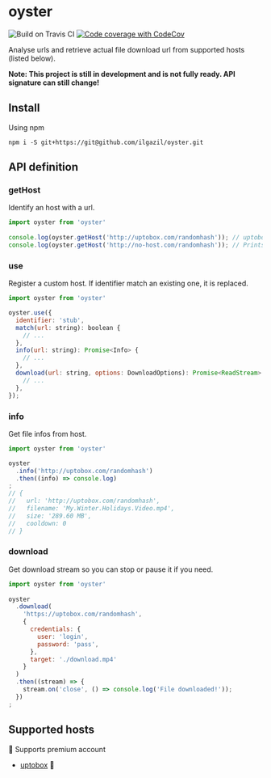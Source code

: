 # oyster

![Build on Travis CI](https://travis-ci.com/ilgazil/oyster.svg?branch=master) [![Code coverage with CodeCov](https://codecov.io/gh/ilgazil/oyster/branch/master/graph/badge.svg)](https://codecov.io/gh/ilgazil/oyster)

Analyse urls and retrieve actual file download url from supported hosts (listed below).

**Note: This project is still in development and is not fully ready. API signature can still change!**

## Install

Using npm

```
npm i -S git+https://git@github.com/ilgazil/oyster.git
```

## API definition

### getHost

Identify an host with a url.

```javascript
import oyster from 'oyster'
 
console.log(oyster.getHost('http://uptobox.com/randomhash')); // uptobox
console.log(oyster.getHost('http://no-host.com/randomhash')); // Prints an empty string
```

### use

Register a custom host. If identifier match an existing one, it is replaced.

```javascript
import oyster from 'oyster'

oyster.use({
  identifier: 'stub',
  match(url: string): boolean {
    // ...
  },
  info(url: string): Promise<Info> {
    // ...
  },
  download(url: string, options: DownloadOptions): Promise<ReadStream> {
    // ...
  },
});
```

### info

Get file infos from host.

```javascript
import oyster from 'oyster'

oyster
  .info('http://uptobox.com/randomhash')
  .then((info) => console.log)
;
// {
//   url: 'http://uptobox.com/randomhash',
//   filename: 'My.Winter.Holidays.Video.mp4',
//   size: '289.60 MB',
//   cooldown: 0
// }
```

### download

Get download stream so you can stop or pause it if you need.

```javascript
import oyster from 'oyster'
 
oyster
  .download(
    'https://uptobox.com/randomhash', 
    {
      credentials: {
        user: 'login',
        password: 'pass',
      },
      target: './download.mp4'
    }
  )
  .then((stream) => {
    stream.on('close', () => console.log('File downloaded!'));
  })
;
```

## Supported hosts

:closed_lock_with_key: Supports premium account

* [uptobox](http://uptobox.com/)  :closed_lock_with_key:
